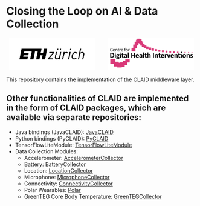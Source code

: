 # Closing the Loop on AI & Data Collection

<p align="center">
  <img alt="Light" src="assets/eth_logo.png" width="45%">
&nbsp; &nbsp; &nbsp; &nbsp;
  <img alt="Dark" src="assets/cdhi_logo.png" width="45%">
</p>


This repository contains the implementation of the CLAID middleware layer.

## Other functionalities of CLAID are implemented in the form of CLAID packages, which are available via separate repositories:

- Java bindings (JavaCLAID): [JavaCLAID](https://gitfront.io/r/user-1539181/SKXcxTFeKiqN/JavaCLAID/)
- Python bindings (PyCLAID): [PyCLAID](https://gitfront.io/r/user-1539181/q71cipzLKA4e/PyCLAID/)
- TensorFlowLiteModule: [TensorFlowLiteModule](https://gitfront.io/r/user-1539181/e5C2BsUvGhHm/TensorFlowLiteModule/)
- Data Collection Modules: 
  - Accelerometer: [AccelerometerCollector](https://gitfront.io/r/user-1539181/42xcLcbhFhvY/AccelerometerCollector/)
  - Battery: [BatteryCollector](https://gitfront.io/r/user-1539181/hwXyyojNNRZC/BatteryCollector/)
  - Location: [LocationCollector](https://gitfront.io/r/user-1539181/xWBJSKXRPMnP/CLAIDLocationCollector/)
  - Microphone: [MicrophoneCollector](https://gitfront.io/r/user-1539181/4h1ZvxV6PUGm/MicrophoneCollector/)
  - Connectivity: [ConnectivityCollector](https://gitfront.io/r/user-1539181/NRjp84zon5Rs/ConnectivityStateCollector/)
  - Polar Wearables: [Polar](https://gitfront.io/r/user-1539181/XGqAh7iKKaU3/PolarCollector/)
  - GreenTEG Core Body Temperature: [GreenTEGCollector](https://gitfront.io/r/user-1539181/FDWH4L9JBzat/GreenTegCORECollector/)
